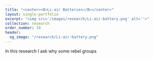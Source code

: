```yaml
---
title: "<center><B>Li-air Batteries</B></center>"
layout: single-portfolio
excerpt: "<img src='/images/research/Li-air-battery.png' alt=''>"
collection: research
order_number: 10
header: 
  og_image: "/research/Li-air-battery.png"
---
```


In this research I ask why some rebel groups 

